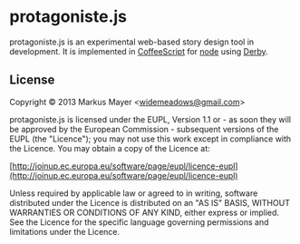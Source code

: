 # protagoniste.js

protagoniste.js is an experimental web-based story design tool in development. It is implemented in [CoffeeScript](http://coffeescript.org) for [node](http://nodejs.org)
using [Derby](http://derbyjs.com).

## License

Copyright &copy; 2013 Markus Mayer &lt;widemeadows@gmail.com&gt;

protagoniste.js is licensed under the EUPL, Version 1.1 or - as soon they will be approved by the European Commission -
subsequent versions of the EUPL (the "Licence"); you may not use this work except in compliance with the Licence.
You may obtain a copy of the Licence at:

[http://joinup.ec.europa.eu/software/page/eupl/licence-eupl](http://joinup.ec.europa.eu/software/page/eupl/licence-eupl)

Unless required by applicable law or agreed to in writing, software distributed under the Licence is
distributed on an "AS IS" BASIS, WITHOUT WARRANTIES OR CONDITIONS OF ANY KIND, either express or implied.
See the Licence for the specific language governing permissions and limitations under the Licence.
